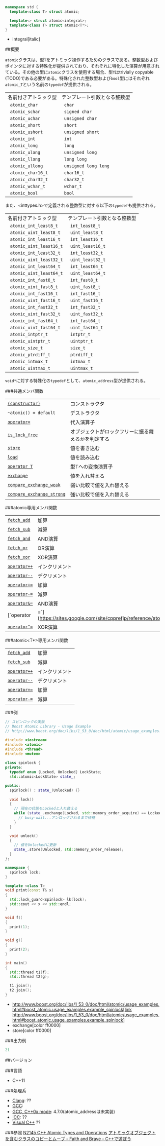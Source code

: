 ```cpp
namespace std {
  template<class T> struct atomic;

  template<> struct atomic<integral>;
  template<class T> struct atomic<T*>;
}
```
* integral[italic]

##概要

`atomic`クラスは、型`T`をアトミック操作するためのクラスである。整数型およびポインタに対する特殊化が提供されており、それぞれに特化した演算が用意されている。その他の型に`atomic`クラスを使用する場合、型`T`はtrivially copyable (TODO)である必要がある。特殊化された整数型および`bool`型にはそれぞれ`atomic_T`という名前の`typedef`が提供される。

| | |
|-----------------------------|--------------------------------|
| 名前付きアトミック型 | テンプレート引数となる整数型 |
|` atomic_char` |` char` |
|` atomic_schar` |` signed char` |
|` atomic_uchar` |` unsigned char` |
|` atomic_short` |` short` |
|` atomic_ushort` |` unsigned short` |
|` atomic_int` |` int` |
|` atomic_long` |` long` |
|` atomic_ulong` |` unsigned long` |
|` atomic_llong` |` long long` |
|` atomic_ullong` |` unsigned long long` |
|` atomic_char16_t` |` char16_t` |
|` atomic_char32_t` |` char32_t` |
|` atomic_wchar_t` |` wchar_t` |
|` atomic_bool` |` bool` |
また、<inttypes.h>で定義される整数型に対する以下の`typedef`も提供される。

| | |
|-----------------------------------|----------------------------|
| 名前付きアトミック型 | テンプレート引数となる整数型 |
|` atomic_int_least8_t` |` int_least8_t` |
|` atomic_uint_least8_t` |` uint_least8_t` |
|` atomic_int_least16_t` |` int_least16_t` |
|` atomic_uint_least16_t` |` uint_least16_t` |
|` atomic_int_least32_t` |` int_least32_t` |
|` atomic_uint_least32_t` |` uint_least32_t` |
|` atomic_int_least64_t` |` int_least64_t` |
|` atomic_uint_least64_t` |` uint_least64_t` |
|` atomic_int_fast8_t` |` int_fast8_t` |
|` atomic_uint_fast8_t` |` uint_fast8_t` |
|` atomic_int_fast16_t` |` int_fast16_t` |
|` atomic_uint_fast16_t` |` uint_fast16_t` |
|` atomic_int_fast32_t` |` int_fast32_t` |
|` atomic_uint_fast32_t` |` uint_fast32_t` |
|` atomic_int_fast64_t` |` int_fast64_t` |
|` atomic_uint_fast64_t` |` uint_fast64_t` |
|` atomic_intptr_t` |` intptr_t` |
|` atomic_uintptr_t` |` uintptr_t` |
|` atomic_size_t` |` size_t` |
|` atomic_ptrdiff_t` |` ptrdiff_t` |
|` atomic_intmax_t` |` intmax_t` |
|` atomic_uintmax_t` |` uintmax_t` |
`void*`に対する特殊化の`typedef`として、`atomic_address`型が提供される。

###共通メンバ関数

| | |
|------------------------------------------------------------------------------------------------------------------------------------------|--------------------------|
| [`(constructor)`](https://sites.google.com/site/cpprefjp/reference/atomic/atomic/atomic) | コンストラクタ |
| `~atomic() = default` | デストラクタ |
| [`operator=`](https://sites.google.com/site/cpprefjp/reference/atomic/atomic/op_assign) | 代入演算子 |
| [`is_lock_free`](https://sites.google.com/site/cpprefjp/reference/atomic/atomic/is_lock_free) | オブジェクトがロックフリーに振る舞えるかを判定する |
| [`store`](https://sites.google.com/site/cpprefjp/reference/atomic/atomic/store) | 値を書き込む |
| [`load`](https://sites.google.com/site/cpprefjp/reference/atomic/atomic/load) | 値を読み込む |
| [`operator T`](https://sites.google.com/site/cpprefjp/reference/atomic/atomic/op_t) | 型Tへの変換演算子 |
| [`exchange`](https://sites.google.com/site/cpprefjp/reference/atomic/atomic/exchange) | 値を入れ替える |
| [`compare_exchange_weak`](https://sites.google.com/site/cpprefjp/reference/atomic/atomic/compare_exchange_weak) | 弱い比較で値を入れ替える |
| [`compare_exchange_strong`](https://sites.google.com/site/cpprefjp/reference/atomic/atomic/compare_exchange_strong) | 強い比較で値を入れ替える |

###atomic<integral>専用メンバ関数

| | |
|---------------------------------------------------------------------------------------------------------------------|--------|
| [`fetch_add`](https://sites.google.com/site/cpprefjp/reference/atomic/atomic/fetch_add) | 加算 |
| [`fetch_sub`](https://sites.google.com/site/cpprefjp/reference/atomic/atomic/fetch_sub) | 減算 |
| [`fetch_and`](https://sites.google.com/site/cpprefjp/reference/atomic/atomic/fetch_and) | AND演算 |
| [`fetch_or`](https://sites.google.com/site/cpprefjp/reference/atomic/atomic/fetch_or) | OR演算 |
| [`fetch_xor`](https://sites.google.com/site/cpprefjp/reference/atomic/atomic/fetch_xor) | XOR演算 |
| [`operator++`](https://sites.google.com/site/cpprefjp/reference/atomic/atomic/op_increment) | インクリメント |
| [`operator--`](https://sites.google.com/site/cpprefjp/reference/atomic/atomic/op_decrement) | デクリメント |
| [`operator+=`](https://sites.google.com/site/cpprefjp/reference/atomic/atomic/op_plus_assign) | 加算 |
| [`operator-=`](https://sites.google.com/site/cpprefjp/reference/atomic/atomic/op_minus_assign) | 減算 |
| [`operator&=`](https://sites.google.com/site/cpprefjp/reference/atomic/atomic/op_and_assign) | AND演算 |
| [`operator|=`](https://sites.google.com/site/cpprefjp/reference/atomic/atomic/op_or_assign) | OR演算 |
| [`operator^=`](https://sites.google.com/site/cpprefjp/reference/atomic/atomic/op_xor_assign) | XOR演算 |

###atomic<T*>専用メンバ関数

| | |
|---------------------------------------------------------------------------------------------------------------------|--------|
| [`fetch_add`](https://sites.google.com/site/cpprefjp/reference/atomic/atomic/fetch_add) | 加算 |
| [`fetch_sub`](https://sites.google.com/site/cpprefjp/reference/atomic/atomic/fetch_sub) | 減算 |
| [`operator++`](https://sites.google.com/site/cpprefjp/reference/atomic/atomic/op_increment) | インクリメント |
| [`operator--`](https://sites.google.com/site/cpprefjp/reference/atomic/atomic/op_decrement) | デクリメント |
| [`operator+=`](https://sites.google.com/site/cpprefjp/reference/atomic/atomic/op_plus_assign) | 加算 |
| [`operator-=`](https://sites.google.com/site/cpprefjp/reference/atomic/atomic/op_minus_assign) | 減算 |

###例

```cpp
// スピンロックの実装
// Boost Atomic Library - Usage Example
// http://www.boost.org/doc/libs/1_53_0/doc/html/atomic/usage_examples.html#boost_atomic.usage_examples.example_spinlock

#include <iostream>
#include <atomic>
#include <thread>
#include <mutex>
 
class spinlock {
private:
  typedef enum {Locked, Unlocked} LockState;
  std::atomic<LockState> state_;

public:
  spinlock() : state_(Unlocked) {}
  
  void lock()
  {
    // 現在の状態をLockedと入れ替える
    while (state_.exchange(Locked, std::memory_order_acquire) == Locked) {
      // busy-wait...アンロックされるまで待機
    }
  }

  void unlock()
  {
    // 値をUnlockedに更新
    state_.store(Unlocked, std::memory_order_release);
  }
};

namespace {
  spinlock lock;
}

template <class T>
void print(const T& x)
{
  std::lock_guard<spinlock> lk(lock);
  std::cout << x << std::endl;
}

void f()
{
  print(1);
}

void g()
{
  print(2);
}

int main()
{
  std::thread t1(f);
  std::thread t2(g);

  t1.join();
  t2.join();
}
```
* http://www.boost.org/doc/libs/1_53_0/doc/html/atomic/usage_examples.html#boost_atomic.usage_examples.example_spinlock[link http://www.boost.org/doc/libs/1_53_0/doc/html/atomic/usage_examples.html#boost_atomic.usage_examples.example_spinlock]
* exchange[color ff0000]
* store[color ff0000]

###出力例
```cpp
21
```

##バージョン

###言語

- C++11

###処理系

- [Clang](https://sites.google.com/site/cpprefjp/implementation#clang): ??
- [GCC](https://sites.google.com/site/cpprefjp/implementation#gcc): 
- [GCC, C++0x mode](https://sites.google.com/site/cpprefjp/implementation#gcc): 4.7.0(atomic_addressは未実装)
- [ICC](https://sites.google.com/site/cpprefjp/implementation#icc): ??
- [Visual C++](https://sites.google.com/site/cpprefjp/implementation#visual_cpp) ??


###参照
[N2145 C++ Atomic Types and Operations](http://www.open-std.org/jtc1/sc22/wg21/docs/papers/2007/n2145.html)
[アトミックオブジェクトを含むクラスのコピーとムーブ - Faith and Brave - C++で遊ぼう](http://d.hatena.ne.jp/faith_and_brave/20130110/1357808183)

